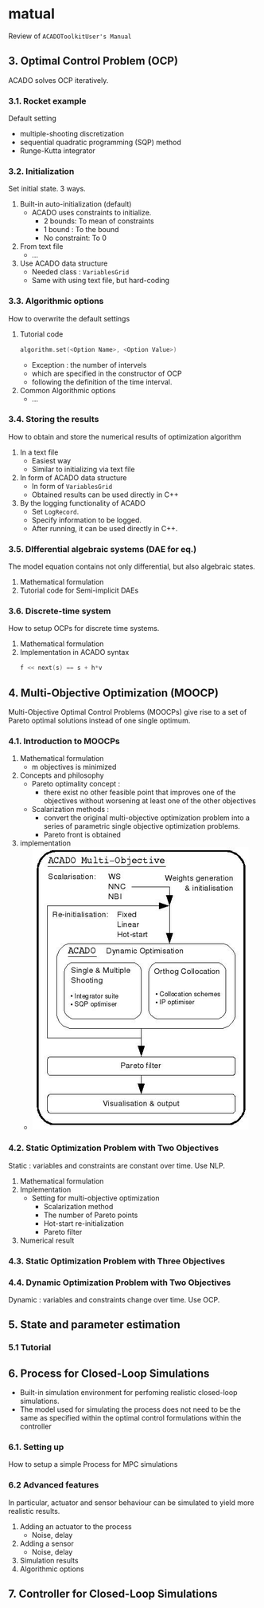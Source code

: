# matual
Review of `ACADOToolkitUser's Manual`


## 3. Optimal Control Problem (OCP)
ACADO solves OCP iteratively.

### 3.1. Rocket example
Default setting
* multiple-shooting discretization
* sequential quadratic programming (SQP) method
* Runge-Kutta integrator

### 3.2. Initialization
Set initial state. 3 ways.
1. Built-in auto-initialization (default)
    * ACADO uses constraints to initialize.
        * 2 bounds: To mean of constraints
        * 1 bound : To the bound
        * No constraint: To 0
2. From text file
    * ...
3. Use ACADO data structure
    * Needed class : `VariablesGrid`
    * Same with using text file, but hard-coding

### 3.3. Algorithmic options
How to overwrite the default settings
1. Tutorial code
    ```cpp
    algorithm.set(<Option Name>, <Option Value>)
    ```
    * Exception : the number of intervels
    * which are specified in the constructor of OCP
    * following the definition of the time interval.
2. Common Algorithmic options
    * ...

### 3.4. Storing the results
How to obtain and store the numerical results of optimization algorithm
1. In a text file
    * Easiest way
    * Similar to initializing via text file
2. In form of ACADO data structure
    * In form of `VariablesGrid`
    * Obtained results can be used directly in C++
3. By the logging functionality of ACADO
    * Set `LogRecord`.
    * Specify information to be logged.
    * After running, it can be used directly in C++.

### 3.5. DIfferential algebraic systems (DAE for eq.)
The model equation contains not only differential, but also algebraic states.
1. Mathematical formulation
2. Tutorial code for Semi-implicit DAEs

### 3.6. Discrete-time system
How to setup OCPs for discrete time systems.
1. Mathematical formulation
2. Implementation in ACADO syntax
    ```cpp
    f << next(s) == s + h*v
    ```



## 4. Multi-Objective Optimization (MOOCP)
Multi-Objective Optimal Control Problems (MOOCPs) give rise to a set of Pareto optimal solutions instead of one single optimum.

### 4.1. Introduction to MOOCPs
1. Mathematical formulation
    * m objectives is minimized
2. Concepts and philosophy
    * Pareto optimality concept : 
        * there exist no other feasible point that improves one of the objectives without worsening at least one of the other objectives
    * Scalarization methods : 
        * convert the original multi-objective optimization problem into a series of parametric single objective optimization problems. 
        * Pareto front is obtained
3. implementation
    * ![Figure4.2](./image/Figure4.2.jpg)

### 4.2. Static Optimization Problem with Two Objectives
Static : variables and constraints are constant over time. Use NLP.
1. Mathematical formulation
2. Implementation
    * Setting for multi-objective optimization
        * Scalarization method
        * The number of Pareto points
        * Hot-start re-initialization
        * Pareto filter
3. Numerical result


### 4.3. Static Optimization Problem with Three Objectives

### 4.4. Dynamic Optimization Problem with Two Objectives
Dynamic : variables and constraints change over time. Use OCP.



## 5. State and parameter estimation
### 5.1 Tutorial


## 6. Process for Closed-Loop Simulations
* Built-in simulation environment for perfoming realistic closed-loop simulations. 
* The model used for simulating the process does not need to be the same as specified within the optimal control formulations within
the controller

### 6.1. Setting up
How to setup a simple Process for MPC simulations

### 6.2 Advanced features
In particular, actuator and sensor behaviour can be simulated to yield more realistic results.
1. Adding an actuator to the process
    * Noise, delay
2. Adding a sensor
    * Noise, delay
3. Simulation results
4. Algorithmic options


## 7. Controller for Closed-Loop Simulations
